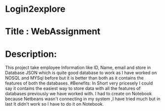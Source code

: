 # Login2explore
# Title : WebAssignment
# Description:
This project take employee Information like ID, Name, email and store in Database JSON which is quite good database to work as I have worked on NOSQL and MYSql before but it is better than both as it contains the features of both the databases.
#Benefits:
In Short very pricesely I could say it contains the easiest way to store data with all the features of databases previously we have worked with.
I had to create on Notebook because Netbeans wasn't connecting in my system ,I have tried much but in last It didn't  work so I have to do it on Notebook.
